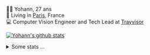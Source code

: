 <p>
  👨🏻 <bold>Yohann</bold>, 27 ans<br/>
  💼 Living in <a href="https://www.google.com/maps?q=paris">Paris</a>, France<br/>
  💻 Computer Vision Engineer and Tech Lead at <a href="https://trayvisor.com/">Trayvisor</a><br/>
</p>

<a href="https://github.com/anuraghazra/github-readme-stats"><img align="center" src="https://github-readme-stats-go94hl40s-yohann84l.vercel.app//api?username=yohann84L&show_icons=true&include_all_commits=true" alt="Yohann's github stats" /> </a>


<details>
  <summary>Some stats ...</summary><br/>
  

<!--START_SECTION:waka-->
![Code Time](http://img.shields.io/badge/Code%20Time-905%20hrs%2038%20mins-blue)

![Profile Views](http://img.shields.io/badge/Profile%20Views-0-blue)

**🐱 My GitHub Data** 

> 📦 440.6 kB Used in GitHub's Storage 
 > 
> 🏆 730 Contributions in the Year 2023
 > 
> 🚫 Not Opted to Hire
 > 
> 📜 24 Public Repositories 
 > 
> 🔑 21 Private Repositories 
 > 
**I'm an Early 🐤** 

```text
🌞 Morning                12358 commits       ████████░░░░░░░░░░░░░░░░░   31.60 % 
🌆 Daytime                22093 commits       ██████████████░░░░░░░░░░░   56.50 % 
🌃 Evening                4483 commits        ███░░░░░░░░░░░░░░░░░░░░░░   11.46 % 
🌙 Night                  172 commits         ░░░░░░░░░░░░░░░░░░░░░░░░░   00.44 % 
```
📅 **I'm Most Productive on Wednesday** 

```text
Monday                   7242 commits        █████░░░░░░░░░░░░░░░░░░░░   18.52 % 
Tuesday                  7208 commits        █████░░░░░░░░░░░░░░░░░░░░   18.43 % 
Wednesday                8859 commits        ██████░░░░░░░░░░░░░░░░░░░   22.65 % 
Thursday                 8258 commits        █████░░░░░░░░░░░░░░░░░░░░   21.12 % 
Friday                   7018 commits        ████░░░░░░░░░░░░░░░░░░░░░   17.95 % 
Saturday                 146 commits         ░░░░░░░░░░░░░░░░░░░░░░░░░   00.37 % 
Sunday                   375 commits         ░░░░░░░░░░░░░░░░░░░░░░░░░   00.96 % 
```


📊 **This Week I Spent My Time On** 

```text
🕑︎ Time Zone: Europe/Paris

💬 Programming Languages: 
Python                   6 hrs 16 mins       ████████████░░░░░░░░░░░░░   49.63 % 
JavaScript               3 hrs 33 mins       ███████░░░░░░░░░░░░░░░░░░   28.12 % 
Jupyter                  2 hrs 9 mins        ████░░░░░░░░░░░░░░░░░░░░░   17.10 % 
JSON                     13 mins             ░░░░░░░░░░░░░░░░░░░░░░░░░   01.78 % 
SQL                      9 mins              ░░░░░░░░░░░░░░░░░░░░░░░░░   01.23 % 

🔥 Editors: 
PyCharm                  7 hrs 54 mins       ████████████████░░░░░░░░░   62.54 % 
WebStorm                 3 hrs 34 mins       ███████░░░░░░░░░░░░░░░░░░   28.26 % 
VS Code                  1 hr 9 mins         ██░░░░░░░░░░░░░░░░░░░░░░░   09.19 % 

💻 Operating System: 
Mac                      12 hrs 38 mins      █████████████████████████   100.00 % 
```

**I Mostly Code in Python** 

```text
Python                   21 repos            ████████████░░░░░░░░░░░░░   50.00 % 
Jupyter Notebook         5 repos             ███░░░░░░░░░░░░░░░░░░░░░░   11.90 % 
JavaScript               3 repos             ██░░░░░░░░░░░░░░░░░░░░░░░   07.14 % 
HTML                     2 repos             █░░░░░░░░░░░░░░░░░░░░░░░░   04.76 % 
Shell                    1 repo              █░░░░░░░░░░░░░░░░░░░░░░░░   02.38 % 
```




 Last Updated on 01/12/2023 00:31:15 UTC
<!--END_SECTION:waka-->
